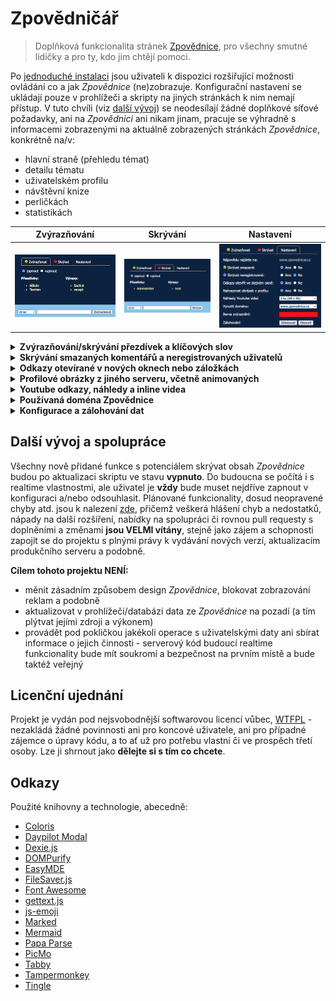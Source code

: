 # Zpovědničář

> Doplňková funkcionalita stránek [Zpovědnice](https://www.zpovednice.eu/), pro všechny smutné lidičky a pro
> ty, kdo jim chtějí pomoci.

Po [jednoduché instalaci](INSTALL.md) jsou uživateli k dispozici rozšiřující možnosti ovládání co a jak
*Zpovědnice* (ne)zobrazuje. Konfigurační nastavení se ukládají pouze v prohlížeči a skripty na jiných
stránkách k nim nemají přístup. V tuto chvíli (viz
[další vývoj](https://zpovednicar.github.io/#dal%C5%A1%C3%AD-v%C3%BDvoj-a-spolupr%C3%A1ce)) se neodesílají
žádné doplňkové síťové požadavky, ani na *Zpovědnici* ani nikam jinam, pracuje se výhradně s informacemi
zobrazenými na aktuálně zobrazených stránkách *Zpovědnice*, konkrétně na/v:

- hlavní straně (přehledu témat)
- detailu tématu
- uživatelském profilu
- návštěvní knize
- perličkách
- statistikách

| Zvýrazňování                                      | Skrývání                                     | Nastavení                                        |
|---------------------------------------------------|----------------------------------------------|--------------------------------------------------|
| ![Highlight](/assets/images/config-highlight.png) | ![Highlight](/assets/images/config-hide.png) | ![Highlight](/assets/images/config-settings.png) |

<details><summary><strong>Zvýrazňování/skrývání přezdívek a klíčových slov</strong></summary>
<ol>
    <li><strong>Přezdívky</strong> lze vybrat ke zvýrazňování/skrývání v detailu každého tématu, u
        rozhřešení, v profilu či ve vzkazu, anebo pomocí formuláře v konfiguraci. Ignoruje se velikost písmen,
        diakritika a mezery - tzn. zadáním např. `To mÁŠ JE dno` se budou zvýrazňovat/skrývat i přezdívky
        `tomasjedno` atd.</li>
    <li><strong>Klíčová slova</strong> lze zadat jen v konfiguraci a ignoruje se pouze velikost písmen (ignorací
        diakritiky a mezer by docházelo k příliš mnoha falešným shodám).</li>
</ol>

<p>
Zvýrazňování i skrývání lze v konfiguraci zapnout i vypnout, aniž by byly uložené seznamy přezdívek/výrazů
dotčeny. Vypnutím zároveň zmizí u rozhřešení/vzkazů ovládací prvky.
</p>

<ul>
    <li>na hlavní straně se <strong>neskrývají</strong> témata, pokud jsou slova určená ke skrývání v těle textu
        tématu, zpracovává se pouze nadpis (jen co je zobrazeno na stránce)</li>
    <li>v detailu tématu skrytá slova nezmizí úplně, pouze se znevýrazní</li>
</ul>
</details>

<details><summary><strong>Skrývání smazaných komentářů a neregistrovaných uživatelů</strong></summary>
<p>
Pozůstatky po smazaných komentářích jsou vizuálně obtěžující, zvláště pokud je jich v jednom vlákně mnoho -
lze je tedy plošně skrývat.
</p>

<p>
Taktéž je možné kompletně vypnout zobrazování komentářů a vzkazů od neregistrovaných uživatelů - což ale
technicky nelze zabezpečit i v přehledu témat, pouze v diskuzích a uživatelských profilech.
</p>
</details>

<details><summary><strong>Odkazy otevírané v nových oknech nebo záložkách</strong></summary>
<p>
Řada odkazů na jiné stránky <i>Zpovědnice</i> se otevírá v nových oknech nebo záložkách, pro uživatele kterým
to nevyhovuje a chtějí se k tomu případně rozhodnout příležitostně a pomoci si klávesou CTRL je to zbytečně
obtěžující. V konfiguraci je tedy možné nastavit, aby se všechny odkazy otevíraly ve stejném okně.
</p>
</details>

<details><summary><strong>Profilové obrázky z jiného serveru, včetně animovaných</strong></summary>
<p>
Profilové obrázky jsou omezeny typem souboru (JPEG) takže nelze použí ani průhlednost, ani animaci. Pokud si
uživatel zapne volbu <i>Nahrazovat obrázek v profilu</i> a navštíví profil, ve kterém jeho majitel v položce
<i>Oblíbené WWW</i> zadal plnou internetovou adresu k obrázku v podporovaném formátu (apng, gif, jpg, jpeg,
jfif, pjpeg, pjp, png, svg, webp), profilový obrázek se jím nahradí a bude na něj lze kliknout (pro zobrazení
jeho cílové adresy), přičemž se při tvorbě odkazu automaticky zohlední výše popsané nastavení <i>Odkazy otevřít
ve stejném okně</i>.
</p>
</details>

<details><summary><strong>Youtube odkazy, náhledy a inline videa</strong></summary>
<p>
<ol>
    <li><strong>Odkazy v textu tématu</strong> - adresy <i>Youtube</i> videí v textu tématu jsou transformovány
        na "klikací" odkazy</li>
    <li><strong>Náhledy videí</strong> - na konec tématu nebo rozhřešení s video odkazem se po zapnutí příslušné
        volby v konfiguraci umístí obrázek/obrázky náhledu - po kliknutí se pak nahradí inline přehrávačem videa.</li>
</ol>
</p>
</details>

<details><summary><strong>Používaná doména Zpovědnice</strong></summary>
<p>
V temných koutech kódu <i>Zpovědnice</i> je mix odkazů na EU/CZ domény, což má někdy nepříjemný efekt - pokud
je například uživatel přihlášen ke svému profilu na doméně <i>www.zpovednice.eu</i> a klikne v seznamu
administrátorů na odkaz profilu aby do něj napsal zprávu, ocitne se na doméně <i>www.zpovednice.cz</i> na které
nebude  přihlášen. Taktéž odkazy na jiná témata v diskuzích někdy zavedou na jinou doménu na které není
registrovaný uživatel aktuálně přihlášen.
</p>

<p>
Stejným způsobem fungují uložené seznamy přezdívek/výrazů pro zvýrazňování nebo skrývání - skripty z "jiných
serverů" na svá data vzájemně "nevidí", což je zároveň:
</p>

<ul>
    <li><strong>výhoda</strong> - lze tak mít tak na každé doméně <i>Zpovědnice</i> jiné seznamy a nastavení</li>
    <li><strong>nevýhoda</strong> - pro uživatele je snadné zadat omylem např. skrývání nějaké přezdívky na EU
        doméně, ačkoliv
        běžně používá CZ</li>
</ul>

<p>
Tento problém řeší konfigurační položka <strong>vynutit doménu</strong> - za všech okolností udrží uživatele
pouze na vybraném "serveru", pokud o to stojí a pro per-server nastavení nemá využití.
</p>
</details>

<details><summary><strong>Konfigurace a zálohování dat</strong></summary>
<p>
<strong>Všechny změny</strong> v konfiguraci i v seznamech ke zvýrazňování/skrývání <strong>se projeví
okamžitě</strong>, aneb:
</p>

<ul>
    <li>v konfiguračním okně není žádné tlačítko "uložit změny"</li>
    <li>cokoli uživatel nastaví v konfiguračním okně anebo v diskuzích/profilech se ihned propaguje na všechny
        stránky <i>Zpovědnice</i>, které má na stejné doméně otevřené v jiných záložkách anebo oknech - není tedy
        třeba již otevřené stránky načítat znovu, aby z nich například zmizely komentáře návštěvníka, kterého
        se uživatel rozhodl přestat na <i>Zpovědnici</i> vídat</li>
</ul>

<p>
Zálohy jsou primárně určeny pro přenos uložených seznamů mezi vícero počítači, a dále najdou využití pokud se
uživatel rozhodne provést úplný výmaz cache a jiných dat uložených v prohlížeči. Soubory se zálohou jsou
chráněny heslem, které se nikde neukládá. Zálohuje se pouze databáze (uložené přezdívky a výrazy, určené ke
zvýrazňování/skrývání), nikoli ostatní nastavení.
</p>
</details>

## Další vývoj a spolupráce

Všechny nově přidané funkce s potenciálem skrývat obsah *Zpovědnice* budou po aktualizaci skriptu ve stavu
**vypnuto**. Do budoucna se počítá i s realtime vlastnostmi, ale uživatel je **vždy** bude muset
nejdříve zapnout v konfiguraci a/nebo odsouhlasit. Plánované  funkcionality, dosud neopravené chyby atd. jsou
k nalezení [zde](https://github.com/zpovednicar/zpovednicar/issues), přičemž veškerá hlášení chyb a nedostatků,
nápady na další rozšíření, nabídky na spolupráci či rovnou pull requesty s doplněními a změnami <strong>jsou
VELMI vítány</strong>, stejně jako zájem a schopnosti zapojit se do projektu s plnými právy k vydávání nových
verzí, aktualizacím produkčního serveru a podobně.

**Cílem tohoto projektu NENÍ:**

- měnit zásadním způsobem design <i>Zpovědnice</i>, blokovat zobrazování reklam a podobně
- aktualizovat v prohlížeči/databázi data ze <i>Zpovědnice</i> na pozadí (a tím plýtvat jejími zdroji a
  výkonem)
- provádět pod pokličkou jakékoli operace s uživatelskými daty ani sbírat informace o jejich činnosti -
  serverový kód budoucí realtime funkcionality bude mít soukromí a bezpečnost na prvním místě  a bude taktéž
  veřejný

## Licenční ujednání

Projekt je vydán pod nejsvobodnější softwarovou licencí vůbec, [WTFPL](http://www.wtfpl.net/) - nezakládá
žádné povinnosti ani pro koncové uživatele, ani pro případné zájemce o úpravy kódu, a to ať už pro potřebu
vlastní či ve prospěch třetí osoby. Lze ji shrnout jako <strong>dělejte si s tím co chcete</strong>.

## Odkazy

Použité knihovny a technologie, abecedně:

- [Coloris](https://github.com/mdbassit/Coloris)
- [Daypilot Modal](https://modal.daypilot.org/)
- [Dexie.js](https://dexie.org/)
- [DOMPurify](https://github.com/cure53/DOMPurify)
- [EasyMDE](https://github.com/Ionaru/easy-markdown-editor)
- [FileSaver.js](https://github.com/eligrey/FileSaver.js)
- [Font Awesome](https://fontawesome.com/)
- [gettext.js](https://github.com/guillaumepotier/gettext.js)
- [js-emoji](https://github.com/iamcal/js-emoji)
- [Marked](https://github.com/markedjs/marked)
- [Mermaid](https://github.com/mermaid-js/mermaid)
- [Papa Parse](https://www.papaparse.com/)
- [PicMo](https://picmojs.com/)
- [Tabby](https://github.com/cferdinandi/tabby)
- [Tampermonkey](https://www.tampermonkey.net/)
- [Tingle](https://tingle.robinparisi.com/)
